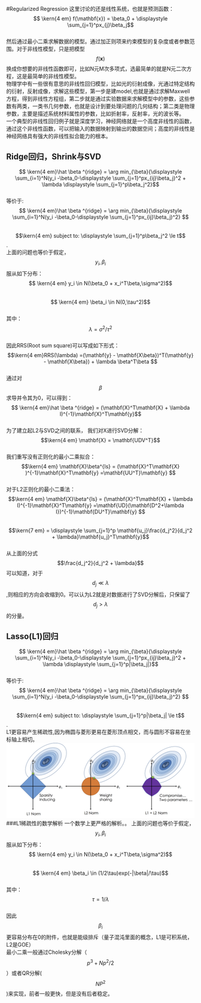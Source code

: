 #Regularized Regression
这里讨论的还是线性系统，也就是预测函数：  
$$ \kern{4 em} f(\mathbf{x}) = \beta_0 + \displaystyle \sum_{j=1}^px_{j}\beta_j$$  
然后通过最小二乘求解数据的模型。通过加正则项来约束模型的复杂度或者参数范围。对于非线性模型，只是把模型$$f(\mathbf{x})$$换成你想要的非线性函数即可，比如N元M次多项式，选最简单的就是N元二次方程，这是最简单的非线性模型。  
物理学中有一些很有意思的非线性回归模型，比如光的衍射成像，光通过特定结构的衍射，反射成像，求解这些模型，第一步是建model,也就是通过求解Maxwell方程，得到非线性方程组，第二步就是通过实验数据来求解模型中的参数，这些参数有两类，一类书几何参数，也就是设计到要处理问题的几何结构；第二类是物理参数，主要是描述系统材料属性的参数，比如折射率，反射率，光的波长等。  
一个典型的非线性回归例子就是深度学习，神经网络就是一个高度非线性的函数，通过这个非线性函数，可以把输入的数据映射到输出的数据空间；高度的非线性是神经网络具有强大的非线性拟合能力的根本。
## Ridge回归，Shrink与SVD

$$ \kern{4 em}\hat \beta ^{ridge} =  \arg min_{\beta}{\displaystyle \sum_{i=1}^N(y_i -\beta_0-\displaystyle \sum_{j=1}^px_{ij}\beta_j)^2 + \lambda \displaystyle \sum_{j=1}^p\beta_j^2}$$  
等价于:  
$$ \kern{4 em}\hat \beta ^{ridge} =  \arg min_{\beta}{\displaystyle \sum_{i=1}^N(y_i -\beta_0-\displaystyle \sum_{j=1}^px_{ij}\beta_j)^2} $$  
$$\kern{4 em} subject to:  \displaystyle \sum_{j=1}^p\beta_j^2 \le t$$.  
上面的问题也等价于假定，$$y_i,\beta_i$$服从如下分布：  
$$ \kern{4 em} y_i \in N(\beta_0 + x_i^T\beta,\sigma^2)$$  
$$ \kern{4 em} \beta_i \in N(0,\tau^2)$$  
其中：$$\lambda = \sigma^2/\tau^2$$  
因此RRS\(Root sum square\)可以写成如下形式：  
$$\kern{4 em}RRS(\lambda) =(\mathbf{y} - \mathbf{X\beta})^T(\mathbf{y} - \mathbf{X\beta}) + \lambda \beta^T\beta $$  
通过对$$\beta$$求导并令其为0，可以得到：  
$$ \kern{4 em}\hat \beta ^{ridge} = (\mathbf{X}^T\mathbf{X} + \lambda I)^{-1}\mathbf{X}^T\mathbf{y}$$  
为了建立起L2与SVD之间的联系， 我们对X进行SVD分解：  
$$\kern{4 em} \mathbf{X} = \mathbf{UDV^T}$$  
我们重写没有正则化的最小二乘拟合：  
$$\kern{4 em} \mathbf{X}\beta^{ls} = (\mathbf{X}^T\mathbf{X} )^{-1}\mathbf{X}^T\mathbf{y} =\mathbf{UU^T}\mathbf{y} $$  
对于L2正则化的最小二乘法：  
 $$\kern{4 em} \mathbf{X}\beta^{ls} = (\mathbf{X}^T\mathbf{X} + \lambda I)^{-1}\mathbf{X}^T\mathbf{y} =\mathbf{UD}(\mathbf{D^2+\lambda I})^{-1}\mathbf{DU^T}\mathbf{y} $$  
 $$\kern{7 em} = \displaystyle \sum_{j=1}^p \mathbf{u_j}\frac{d_j^2}{d_j^2 + \lambda}\mathbf{u_j}^T\mathbf{y}$$  
 从上面的分式$$\frac{d_j^2}{d_j^2 + \lambda}$$可以知道，对于$$d_j \ll \lambda$$,则相应的方向会收缩到0。可以认为L2就是对数据进行了SVD分解后，只保留了$$d_j \gt \lambda$$的分量。

## Lasso\(L1\)回归

$$ \kern{4 em}\hat \beta ^{ridge} =  \arg min_{\beta}{\displaystyle \sum_{i=1}^N(y_i -\beta_0-\displaystyle \sum_{j=1}^px_{ij}\beta_j)^2 + \lambda \displaystyle \sum_{j=1}^p|\beta_j|}$$  
等价于:  
$$ \kern{4 em}\hat \beta ^{ridge} =  \arg min_{\beta}{\displaystyle \sum_{i=1}^N(y_i -\beta_0-\displaystyle \sum_{j=1}^px_{ij}\beta_j)^2} $$  
$$\kern{4 em} subject to:  \displaystyle \sum_{j=1}^p|\beta_j| \le t$$.  
L1更容易产生稀疏性,因为椭圆与菱形更易在菱形顶点相交，而与圆形不容易在坐标轴上相切。
![](/assets/L1_L2_regulation.png)
###L1稀疏性的数学解析
一个数学上更严格的解析。。
上面的问题也等价于假定，$$y_i,\beta_i$$服从如下分布：  
$$ \kern{4 em} y_i \in N(\beta_0 + x_i^T\beta,\sigma^2)$$  
$$ \kern{4 em} \beta_i \in (1/2\tau)exp(-|\beta|/\tau)$$  
其中： $$\tau = 1/\lambda$$  
因此$$\beta_i$$更容易分布在0的附件，也就是能级排斥（量子混沌里面的概念，L1是可积系统，L2是GOE）   
最小二乘一般通过Cholesky分解（$$p^3+Np^2/2$$）或者QR分解($$NP^2$$)来实现，前者一般更快，但是没有后者稳定。
